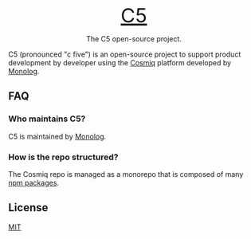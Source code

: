 <p align="center">
  <a href="https://cosmiq.app" style="font-size: 40px">
    C5
  </a>
</p>

<p align="center">
  The C5 open-source project.
</p>

C5 (pronounced "c five") is an open-source project to support product development by developer using the [Cosmiq](https://cosmiq.app) platform developed by [Monolog](https://monolog.id).

## FAQ

### Who maintains C5?

C5 is maintained by [Monolog](https://monolog.id).

### How is the repo structured?

The Cosmiq repo is managed as a monorepo that is composed of many [npm packages](packages/README.md).

## License

[MIT](LICENSE)